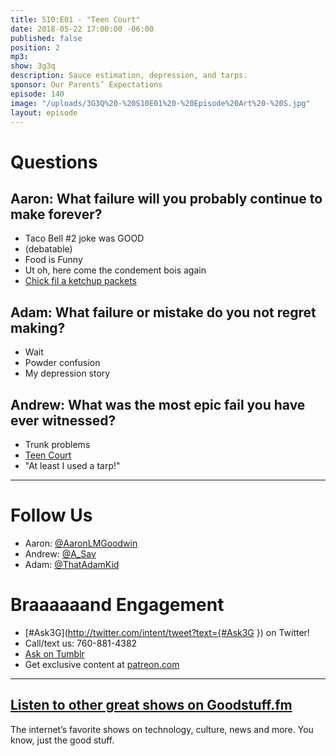 ```yaml
---
title: S10:E01 - "Teen Court"
date: 2018-05-22 17:00:00 -06:00
published: false
position: 2
mp3: 
show: 3g3q
description: Sauce estimation, depression, and tarps.
sponsor: Our Parents’ Expectations
episode: 140
image: "/uploads/3G3Q%20-%20S10E01%20-%20Episode%20Art%20-%20S.jpg"
layout: episode
---
```


# Questions 

## Aaron: What failure will you probably continue to make forever?
- Taco Bell #2 joke was GOOD
- (debatable)
- Food is Funny
- Ut oh, here come the condement bois again
- [Chick fil a ketchup packets](http://l.gdwn.co/UDFUGP.jpg)

## Adam: What failure or mistake do you not regret making?
- Wait
- Powder confusion
- My depression story

## Andrew: What was the most epic fail you have ever witnessed?
- Trunk problems
- [Teen Court](https://courts.ky.gov/aoc/familyjuvenile/teencourt/Pages/default.aspx) 
- "At least I used a tarp!"


***
# Follow Us
* Aaron: [@AaronLMGoodwin](http://twitter.com/aaronlmgoodwin)
* Andrew: [@A_Sav](http://twitter.com/a_sav)
* Adam: [@ThatAdamKid](http://twitter.com/thatadamkid)

# Braaaaaand Engagement
* [#Ask3G](http://twitter.com/intent/tweet?text={#Ask3G }) on Twitter!
* Call/text us: 760-881-4382
* [Ask on Tumblr](http://3g3q.co/ask)
* Get exclusive content at [patreon.com](http://www.patreon.com/3g3q)

***

## [Listen to other great shows on Goodstuff.fm](http://goodstuff.fm/)
The internet’s favorite shows on technology, culture, news and more. You know, just the good stuff.